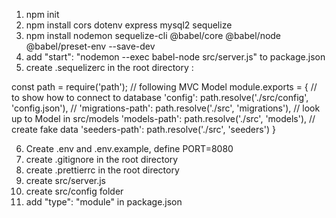 1. npm init
2. npm install cors dotenv express mysql2 sequelize
3. npm install nodemon sequelize-cli @babel/core @babel/node @babel/preset-env --save-dev
4. add "start": "nodemon --exec babel-node src/server.js" to package.json
5. create .sequelizerc in the root directory :

const path = require('path');
// following MVC Model
module.exports = {
// to show how to connect to database
'config': path.resolve('./src/config', 'config.json'),
//
'migrations-path': path.resolve('./src', 'migrations'),
// look up to Model in src/models
'models-path': path.resolve('./src', 'models'),
// create fake data
'seeders-path': path.resolve('./src', 'seeders')
}

6. Create .env and .env.example, define PORT=8080
7. create .gitignore in the root directory
8. create .prettierrc in the root directory
9. create src/server.js
10. create src/config folder
11. add "type": "module" in package.json
